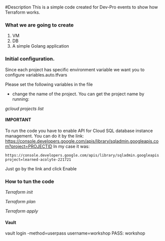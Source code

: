 #Description
This is a simple code created for Dev-Pro events to show how Terraform works.

### What we are going to create
1. VM
2. DB
3. A simple Golang application

### Initial configuration. 
 Since each project has specific environment variable we want you to configure variables.auto.tfvars

Please set the following variables in the file

- change the name of the project. You can get the project name by running:

*gcloud projects list*

#### IMPORTANT
To run the code you have to enable API for Cloud SQL database instance management. You can do it by the link:
https://console.developers.google.com/apis/library/sqladmin.googleapis.com?project=PROJECTID
In my case it was:

```
https://console.developers.google.com/apis/library/sqladmin.googleapis.com?project=learned-acolyte-221721
```

Just go by the link and click Enable

### How to tun the code
*Terraform init*

*Terraform plan* 

*Terraform apply* 

#### Vault 

vault login -method=userpass username=workshop
PASS: workshop